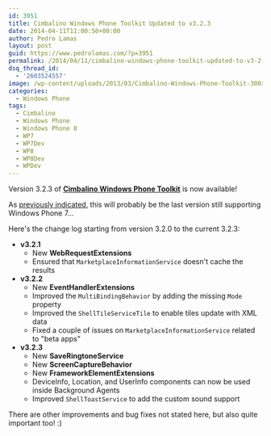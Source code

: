```yaml
---
id: 3951
title: Cimbalino Windows Phone Toolkit Updated to v3.2.3
date: 2014-04-11T11:00:50+00:00
author: Pedro Lamas
layout: post
guid: https://www.pedrolamas.com/?p=3951
permalink: /2014/04/11/cimbalino-windows-phone-toolkit-updated-to-v3-2-3/
dsq_thread_id:
  - '2603524557'
image: /wp-content/uploads/2013/03/Cimbalino-Windows-Phone-Toolkit-300x270.png
categories:
  - Windows Phone
tags:
  - Cimbalino
  - Windows Phone
  - Windows Phone 8
  - WP7
  - WP7Dev
  - WP8
  - WP8Dev
  - WPDev
---
```


Version 3.2.3 of [**Cimbalino Windows Phone Toolkit**](http://cimbalino.org) is now available!

As [previously indicated](/2014/03/15/poll-what-are-your-plans-for-wp7dev/), this will probably be the last version still supporting Windows Phone 7...

Here's the change log starting from version 3.2.0 to the current 3.2.3:

- **v3.2.1**
  - New **WebRequestExtensions**
  - Ensured that `MarketplaceInformationService` doesn't cache the results
- **v3.2.2**
  - New **EventHandlerExtensions**
  - Improved the `MultiBindingBehavior` by adding the missing `Mode` property
  - Improved the `ShellTileServiceTile` to enable tiles update with XML data
  - Fixed a couple of issues on `MarketplaceInformationService` related to "beta apps"
- **v3.2.3**
  - New **SaveRingtoneService**
  - New **ScreenCaptureBehavior**
  - New **FrameworkElementExtensions**
  - DeviceInfo, Location, and UserInfo components can now be used inside Background Agents
  - Improved `ShellToastService` to add the custom sound support

There are other improvements and bug fixes not stated here, but also quite important too! :)
